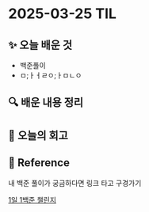 # 2025-03-25 TIL

## ✨ 오늘 배운 것

- 백준풀이
- ㅁ;ㅏㅓㄹㅇ;ㅏㅁㄴㅇ

## 🔍 배운 내용 정리

## 🤔 오늘의 회고

## 📍 **Reference**

내 백준 풀이가 궁금하다면 링크 타고 구경가기

[1일 1백준 챌린지](../../Baekjoon_Daily/Solution.md)
